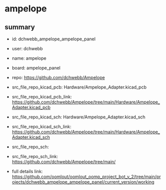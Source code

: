 # ampelope
 
## summary 
* id: dchwebb_ampelope_ampelope_panel
* user: dchwebb
* name: ampelope
* board: ampelope_panel
* repo: https://github.com/dchwebb/Ampelope
* src_file_repo_kicad_pcb: Hardware/Ampelope_Adapter.kicad_pcb
* src_file_repo_kicad_pcb_link: https://github.com/dchwebb/Ampelope/tree/main/Hardware/Ampelope_Adapter.kicad_pcb
* src_file_repo_kicad_sch: Hardware/Ampelope_Adapter.kicad_sch
* src_file_repo_kicad_sch_link: https://github.com/dchwebb/Ampelope/tree/main/Hardware/Ampelope_Adapter.kicad_sch

* src_file_repo_sch: 
* src_file_repo_sch_link: https://github.com/dchwebb/Ampelope/tree/main/
* full details link: https://github.com/oomlout/oomlout_oomp_project_bot_v_2/tree/main/projects/dchwebb_ampelope_ampelope_panel/current_version/working  







